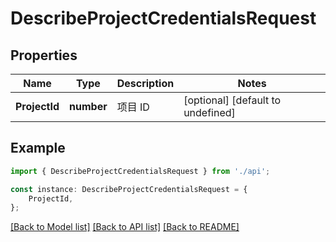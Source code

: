 # DescribeProjectCredentialsRequest


## Properties

Name | Type | Description | Notes
------------ | ------------- | ------------- | -------------
**ProjectId** | **number** | 项目 ID | [optional] [default to undefined]

## Example

```typescript
import { DescribeProjectCredentialsRequest } from './api';

const instance: DescribeProjectCredentialsRequest = {
    ProjectId,
};
```

[[Back to Model list]](../README.md#documentation-for-models) [[Back to API list]](../README.md#documentation-for-api-endpoints) [[Back to README]](../README.md)
